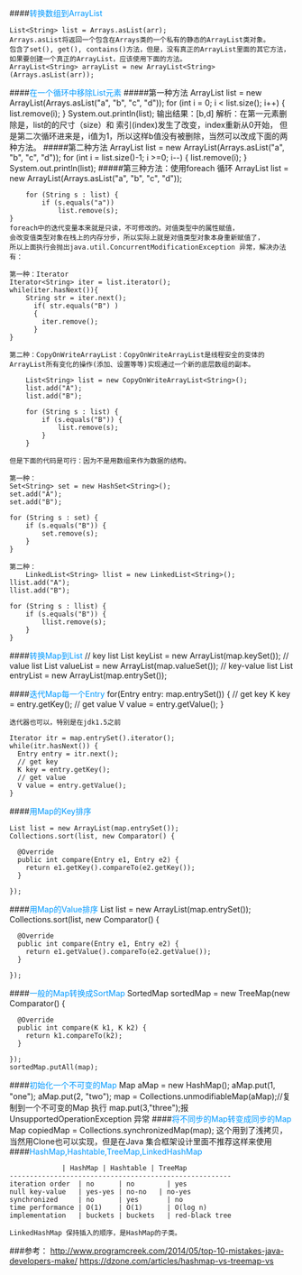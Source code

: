 ####<font color=#0099ff>转换数组到ArrayList</font>

    List<String> list = Arrays.asList(arr);
    Arrays.asList将返回一个包含在Arrays类的一个私有的静态的ArrayList类对象。
    包含了set(), get(), contains()方法，但是，没有真正的ArrayList里面的其它方法，
    如果要创建一个真正的ArrayList，应该使用下面的方法。
    ArrayList<String> arrayList = new ArrayList<String>(Arrays.asList(arr));
####<font color=#0099ff>在一个循环中移除List元素</font>
#####第一种方法
	ArrayList<String> list = new ArrayList<String>(Arrays.asList("a", "b", "c", "d"));
		for (int i = 0; i < list.size(); i++) {
			list.remove(i);
		}
	System.out.println(list);
    输出结果：[b,d]
    解析：在第一元素删除是，list的的尺寸（size）和 索引(index)发生了改变，index重新从0开始，
    但是第二次循环进来是，i值为1，所以这样b值没有被删除，当然可以改成下面的两种方法。
#####第二种方法
	ArrayList<String> list = new ArrayList<String>(Arrays.asList("a", "b", "c", "d"));
		for (int i = list.size()-1; i >=0; i--) {
			list.remove(i);
		}
	System.out.println(list);
#####第三种方法：使用foreach 循环
	ArrayList<String> list = new ArrayList<String>(Arrays.asList("a", "b", "c", "d"));
	 
		for (String s : list) {
			if (s.equals("a"))
				list.remove(s);
	}
	foreach中的迭代变量本来就是只读，不可修改的。对值类型中的属性赋值，
    会改变值类型对象在栈上的内存分步，所以实际上就是对值类型对象本身重新赋值了，
    所以上面执行会抛出java.util.ConcurrentModificationException 异常，解决办法有：

    第一种：Iterator 
    Iterator<String> iter = list.iterator();
	while(iter.hasNext()){
		String str = iter.next();
	      if( str.equals("B") )
	      {
	        iter.remove();
	      }
	}

    第二种：CopyOnWriteArrayList：CopyOnWriteArrayList是线程安全的变体的ArrayList所有变化的操作(添加、设置等等)实现通过一个新的底层数组的副本。

		List<String> list = new CopyOnWriteArrayList<String>();
		list.add("A");
		list.add("B");
	 
		for (String s : list) {
			if (s.equals("B")) {
				list.remove(s);
			}
		}

	但是下面的代码是可行：因为不是用数组来作为数据的结构。
    
    第一种：
    Set<String> set = new HashSet<String>();
	set.add("A");
	set.add("B");
 
	for (String s : set) {
		if (s.equals("B")) {
			set.remove(s);
		}
	}

    第二种：
    	LinkedList<String> llist = new LinkedList<String>();
	llist.add("A");
	llist.add("B");
 
	for (String s : llist) {
		if (s.equals("B")) {
			llist.remove(s);
		}
	}

####<font color=#0099ff>转换Map到List</font>
	// key list
	List keyList = new ArrayList(map.keySet());
	// value list
	List valueList = new ArrayList(map.valueSet());
	// key-value list
	List entryList = new ArrayList(map.entrySet());

####<font color=#0099ff>迭代Map每一个Entry</font>
	for(Entry entry: map.entrySet()) {
	  // get key
	  K key = entry.getKey();
	  // get value
	  V value = entry.getValue();
	}

    迭代器也可以，特别是在jdk1.5之前

    Iterator itr = map.entrySet().iterator();
	while(itr.hasNext()) {
	  Entry entry = itr.next();
	  // get key
	  K key = entry.getKey();
	  // get value
	  V value = entry.getValue();
	}
####<font color=#0099ff>用Map的Key排序</font>

	List list = new ArrayList(map.entrySet());
	Collections.sort(list, new Comparator() {
	 
	  @Override
	  public int compare(Entry e1, Entry e2) {
	    return e1.getKey().compareTo(e2.getKey());
	  }
	 
	});
####<font color=#0099ff>用Map的Value排序</font>
List list = new ArrayList(map.entrySet());
	Collections.sort(list, new Comparator() {
	 
	  @Override
	  public int compare(Entry e1, Entry e2) {
	    return e1.getValue().compareTo(e2.getValue());
	  }
	 
	});
####<font color=#0099ff>一般的Map转换成SortMap</font>
	SortedMap sortedMap = new TreeMap(new Comparator() {
	 
	  @Override
	  public int compare(K k1, K k2) {
	    return k1.compareTo(k2);
	  }
	 
	});
	sortedMap.putAll(map);
####<font color=#0099ff>初始化一个不可变的Map</font>
    Map aMap = new HashMap();
    aMap.put(1, "one");
    aMap.put(2, "two");
    map = Collections.unmodifiableMap(aMap);//复制到一个不可变的Map
    执行 map.put(3,"three");报UnsupportedOperationException 异常
####<font color=#0099ff>将不同步的Map转变成同步的Map</font>
	Map copiedMap = Collections.synchronizedMap(map);
	这个用到了浅拷贝，当然用Clone也可以实现，但是在Java 集合框架设计里面不推荐这样来使用
####<font color=#0099ff>HashMap,Hashtable,TreeMap,LinkedHashMap </font>

                 | HashMap | Hashtable | TreeMap
	-------------------------------------------------------
	iteration order  | no      | no        | yes
	null key-value   | yes-yes | no-no   | no-yes
	synchronized     | no      | yes       | no
	time performance | O(1)    | O(1)      | O(log n)
	implementation   | buckets | buckets   | red-black tree
    
    LinkedHashMap 保持插入的顺序，是HashMap的子类。

###参考：
        http://www.programcreek.com/2014/05/top-10-mistakes-java-developers-make/
        https://dzone.com/articles/hashmap-vs-treemap-vs
